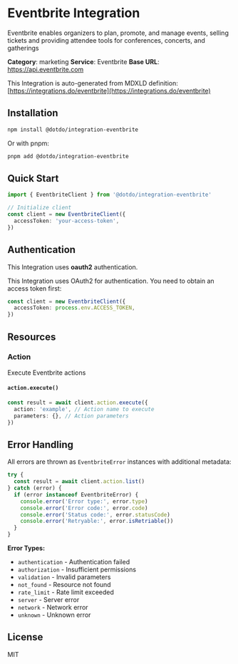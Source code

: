 # Eventbrite Integration

Eventbrite enables organizers to plan, promote, and manage events, selling tickets and providing attendee tools for conferences, concerts, and gatherings

**Category**: marketing
**Service**: Eventbrite
**Base URL**: https://api.eventbrite.com

This Integration is auto-generated from MDXLD definition: [https://integrations.do/eventbrite](https://integrations.do/eventbrite)

## Installation

```bash
npm install @dotdo/integration-eventbrite
```

Or with pnpm:

```bash
pnpm add @dotdo/integration-eventbrite
```

## Quick Start

```typescript
import { EventbriteClient } from '@dotdo/integration-eventbrite'

// Initialize client
const client = new EventbriteClient({
  accessToken: 'your-access-token',
})
```

## Authentication

This Integration uses **oauth2** authentication.

This Integration uses OAuth2 for authentication. You need to obtain an access token first:

```typescript
const client = new EventbriteClient({
  accessToken: process.env.ACCESS_TOKEN,
})
```

## Resources

### Action

Execute Eventbrite actions

#### `action.execute()`

```typescript
const result = await client.action.execute({
  action: 'example', // Action name to execute
  parameters: {}, // Action parameters
})
```

## Error Handling

All errors are thrown as `EventbriteError` instances with additional metadata:

```typescript
try {
  const result = await client.action.list()
} catch (error) {
  if (error instanceof EventbriteError) {
    console.error('Error type:', error.type)
    console.error('Error code:', error.code)
    console.error('Status code:', error.statusCode)
    console.error('Retryable:', error.isRetriable())
  }
}
```

**Error Types:**

- `authentication` - Authentication failed
- `authorization` - Insufficient permissions
- `validation` - Invalid parameters
- `not_found` - Resource not found
- `rate_limit` - Rate limit exceeded
- `server` - Server error
- `network` - Network error
- `unknown` - Unknown error

## License

MIT
